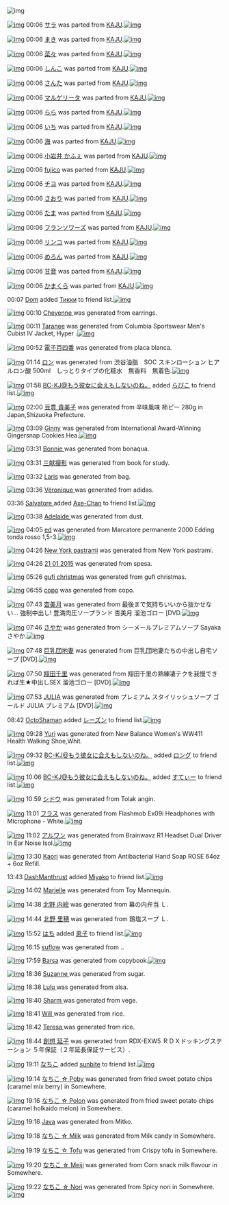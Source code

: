 ![img](http://gdrive-cdn.herokuapp.com/537b65a5bc09f0000721dda7/512px-barcode.png)

[![img](http://www.deviantsart.com/2tdlsg9.png)](http://www.barcodekanojo.com/kanojo/2699864/%E3%82%B5%E3%83%A9) 00:06 [サラ](http://www.barcodekanojo.com/kanojo/2699864/%E3%82%B5%E3%83%A9) was parted from [KAJU](http://www.barcodekanojo.com/kanojo/2699864/%E3%82%B5%E3%83%A9).[![img](http://www.deviantsart.com/2dqd8nq.jpeg)](http://www.barcodekanojo.com/user/273454/KAJU) 

[![img](http://www.deviantsart.com/1n658tn.png)](http://www.barcodekanojo.com/kanojo/2706548/%E3%81%BE%E3%81%8D) 00:06 [まき](http://www.barcodekanojo.com/kanojo/2706548/%E3%81%BE%E3%81%8D) was parted from [KAJU](http://www.barcodekanojo.com/kanojo/2706548/%E3%81%BE%E3%81%8D).[![img](http://www.deviantsart.com/2dqd8nq.jpeg)](http://www.barcodekanojo.com/user/273454/KAJU) 

[![img](http://www.deviantsart.com/2p9bdnk.png)](http://www.barcodekanojo.com/kanojo/2708342/%E8%8F%9C%E3%80%85) 00:06 [菜々](http://www.barcodekanojo.com/kanojo/2708342/%E8%8F%9C%E3%80%85) was parted from [KAJU](http://www.barcodekanojo.com/kanojo/2708342/%E8%8F%9C%E3%80%85).[![img](http://www.deviantsart.com/2dqd8nq.jpeg)](http://www.barcodekanojo.com/user/273454/KAJU) 

[![img](http://www.deviantsart.com/1p1trcq.png)](http://www.barcodekanojo.com/kanojo/2699203/%E3%81%97%E3%82%93%E3%81%93) 00:06 [しんこ](http://www.barcodekanojo.com/kanojo/2699203/%E3%81%97%E3%82%93%E3%81%93) was parted from [KAJU](http://www.barcodekanojo.com/kanojo/2699203/%E3%81%97%E3%82%93%E3%81%93).[![img](http://www.deviantsart.com/2dqd8nq.jpeg)](http://www.barcodekanojo.com/user/273454/KAJU) 

[![img](http://www.deviantsart.com/1pgkche.png)](http://www.barcodekanojo.com/kanojo/2705677/%E3%81%95%E3%82%93%E3%81%9F) 00:06 [さんた](http://www.barcodekanojo.com/kanojo/2705677/%E3%81%95%E3%82%93%E3%81%9F) was parted from [KAJU](http://www.barcodekanojo.com/kanojo/2705677/%E3%81%95%E3%82%93%E3%81%9F).[![img](http://www.deviantsart.com/2dqd8nq.jpeg)](http://www.barcodekanojo.com/user/273454/KAJU) 

[![img](http://www.deviantsart.com/q9prgq.png)](http://www.barcodekanojo.com/kanojo/2711810/%E3%83%9E%E3%83%AB%E3%82%B2%E3%83%AA%E3%83%BC%E3%82%BF) 00:06 [マルゲリータ](http://www.barcodekanojo.com/kanojo/2711810/%E3%83%9E%E3%83%AB%E3%82%B2%E3%83%AA%E3%83%BC%E3%82%BF) was parted from [KAJU](http://www.barcodekanojo.com/kanojo/2711810/%E3%83%9E%E3%83%AB%E3%82%B2%E3%83%AA%E3%83%BC%E3%82%BF).[![img](http://www.deviantsart.com/2dqd8nq.jpeg)](http://www.barcodekanojo.com/user/273454/KAJU) 

[![img](http://www.deviantsart.com/2ejgrjo.png)](http://www.barcodekanojo.com/kanojo/290326/%E3%82%89%E3%82%89) 00:06 [らら](http://www.barcodekanojo.com/kanojo/290326/%E3%82%89%E3%82%89) was parted from [KAJU](http://www.barcodekanojo.com/kanojo/290326/%E3%82%89%E3%82%89).[![img](http://www.deviantsart.com/2dqd8nq.jpeg)](http://www.barcodekanojo.com/user/273454/KAJU) 

[![img](http://www.deviantsart.com/1hd3q4c.png)](http://www.barcodekanojo.com/kanojo/38223/%E3%81%84%E3%81%A1) 00:06 [いち](http://www.barcodekanojo.com/kanojo/38223/%E3%81%84%E3%81%A1) was parted from [KAJU](http://www.barcodekanojo.com/kanojo/38223/%E3%81%84%E3%81%A1).[![img](http://www.deviantsart.com/2dqd8nq.jpeg)](http://www.barcodekanojo.com/user/273454/KAJU) 

[![img](http://www.deviantsart.com/so8fl2.png)](http://www.barcodekanojo.com/kanojo/37997/%E6%B5%B7) 00:06 [海](http://www.barcodekanojo.com/kanojo/37997/%E6%B5%B7) was parted from [KAJU](http://www.barcodekanojo.com/kanojo/37997/%E6%B5%B7).[![img](http://www.deviantsart.com/2dqd8nq.jpeg)](http://www.barcodekanojo.com/user/273454/KAJU) 

[![img](http://www.deviantsart.com/2cpjlbp.png)](http://www.barcodekanojo.com/kanojo/42124/%E5%B0%8F%E5%B2%A9%E4%BA%95%20%E3%81%8B%E3%81%B5%E3%81%87) 00:06 [小岩井 かふぇ](http://www.barcodekanojo.com/kanojo/42124/%E5%B0%8F%E5%B2%A9%E4%BA%95%20%E3%81%8B%E3%81%B5%E3%81%87) was parted from [KAJU](http://www.barcodekanojo.com/kanojo/42124/%E5%B0%8F%E5%B2%A9%E4%BA%95%20%E3%81%8B%E3%81%B5%E3%81%87).[![img](http://www.deviantsart.com/2dqd8nq.jpeg)](http://www.barcodekanojo.com/user/273454/KAJU) 

[![img](http://www.deviantsart.com/2pjqa5f.png)](http://www.barcodekanojo.com/kanojo/303563/fujico) 00:06 [fujico](http://www.barcodekanojo.com/kanojo/303563/fujico) was parted from [KAJU](http://www.barcodekanojo.com/kanojo/303563/fujico).[![img](http://www.deviantsart.com/2dqd8nq.jpeg)](http://www.barcodekanojo.com/user/273454/KAJU) 

[![img](http://www.deviantsart.com/3miat82.png)](http://www.barcodekanojo.com/kanojo/2705681/%E3%83%81%E3%83%A8) 00:06 [チヨ](http://www.barcodekanojo.com/kanojo/2705681/%E3%83%81%E3%83%A8) was parted from [KAJU](http://www.barcodekanojo.com/kanojo/2705681/%E3%83%81%E3%83%A8).[![img](http://www.deviantsart.com/2dqd8nq.jpeg)](http://www.barcodekanojo.com/user/273454/KAJU) 

[![img](http://www.deviantsart.com/1df5ore.png)](http://www.barcodekanojo.com/kanojo/2706546/%E3%81%95%E3%81%8A%E3%82%8A) 00:06 [さおり](http://www.barcodekanojo.com/kanojo/2706546/%E3%81%95%E3%81%8A%E3%82%8A) was parted from [KAJU](http://www.barcodekanojo.com/kanojo/2706546/%E3%81%95%E3%81%8A%E3%82%8A).[![img](http://www.deviantsart.com/2dqd8nq.jpeg)](http://www.barcodekanojo.com/user/273454/KAJU) 

[![img](http://www.deviantsart.com/2r805sd.png)](http://www.barcodekanojo.com/kanojo/2714721/%E3%81%9F%E3%81%BE) 00:06 [たま](http://www.barcodekanojo.com/kanojo/2714721/%E3%81%9F%E3%81%BE) was parted from [KAJU](http://www.barcodekanojo.com/kanojo/2714721/%E3%81%9F%E3%81%BE).[![img](http://www.deviantsart.com/2dqd8nq.jpeg)](http://www.barcodekanojo.com/user/273454/KAJU) 

[![img](http://www.deviantsart.com/17q9uok.png)](http://www.barcodekanojo.com/kanojo/2686064/%E3%83%95%E3%83%A9%E3%83%B3%E3%82%BD%E3%83%AF%E3%83%BC%E3%82%BA) 00:06 [フランソワーズ](http://www.barcodekanojo.com/kanojo/2686064/%E3%83%95%E3%83%A9%E3%83%B3%E3%82%BD%E3%83%AF%E3%83%BC%E3%82%BA) was parted from [KAJU](http://www.barcodekanojo.com/kanojo/2686064/%E3%83%95%E3%83%A9%E3%83%B3%E3%82%BD%E3%83%AF%E3%83%BC%E3%82%BA).[![img](http://www.deviantsart.com/2dqd8nq.jpeg)](http://www.barcodekanojo.com/user/273454/KAJU) 

[![img](http://www.deviantsart.com/3e9kv7l.png)](http://www.barcodekanojo.com/kanojo/2693034/%E3%83%AA%E3%83%B3%E3%82%B3) 00:06 [リンコ](http://www.barcodekanojo.com/kanojo/2693034/%E3%83%AA%E3%83%B3%E3%82%B3) was parted from [KAJU](http://www.barcodekanojo.com/kanojo/2693034/%E3%83%AA%E3%83%B3%E3%82%B3).[![img](http://www.deviantsart.com/2dqd8nq.jpeg)](http://www.barcodekanojo.com/user/273454/KAJU) 

[![img](http://www.deviantsart.com/1br9gpd.png)](http://www.barcodekanojo.com/kanojo/283016/%E3%82%81%E3%82%8D%E3%82%93) 00:06 [めろん](http://www.barcodekanojo.com/kanojo/283016/%E3%82%81%E3%82%8D%E3%82%93) was parted from [KAJU](http://www.barcodekanojo.com/kanojo/283016/%E3%82%81%E3%82%8D%E3%82%93).[![img](http://www.deviantsart.com/2dqd8nq.jpeg)](http://www.barcodekanojo.com/user/273454/KAJU) 

[![img](http://www.deviantsart.com/2tgo2ko.png)](http://www.barcodekanojo.com/kanojo/2673827/%E7%94%98%E9%9F%B3) 00:06 [甘音](http://www.barcodekanojo.com/kanojo/2673827/%E7%94%98%E9%9F%B3) was parted from [KAJU](http://www.barcodekanojo.com/kanojo/2673827/%E7%94%98%E9%9F%B3).[![img](http://www.deviantsart.com/2dqd8nq.jpeg)](http://www.barcodekanojo.com/user/273454/KAJU) 

[![img](http://www.deviantsart.com/354irn5.png)](http://www.barcodekanojo.com/kanojo/2673826/%E3%81%8B%E3%81%BE%E3%81%8F%E3%82%89) 00:06 [かまくら](http://www.barcodekanojo.com/kanojo/2673826/%E3%81%8B%E3%81%BE%E3%81%8F%E3%82%89) was parted from [KAJU](http://www.barcodekanojo.com/kanojo/2673826/%E3%81%8B%E3%81%BE%E3%81%8F%E3%82%89).[![img](http://www.deviantsart.com/2dqd8nq.jpeg)](http://www.barcodekanojo.com/user/273454/KAJU) 

00:07 [Dom](http://www.barcodekanojo.com/user/499802/Dom) added [Тикки](http://www.barcodekanojo.com/kanojo/3191454/%D0%A2%D0%B8%D0%BA%D0%BA%D0%B8) to friend list.[![img](http://www.deviantsart.com/8grkj2.png)](http://www.barcodekanojo.com/kanojo/3191454/%D0%A2%D0%B8%D0%BA%D0%BA%D0%B8) 

[![img](http://www.deviantsart.com/3c5lvfs.png)](http://www.barcodekanojo.com/kanojo/3191935/Cheyenne%20) 00:10 [Cheyenne ](http://www.barcodekanojo.com/kanojo/3191935/Cheyenne%20) was generated from earrings.

[![img](http://www.deviantsart.com/36ni8nt.png)](http://www.barcodekanojo.com/kanojo/3191936/Taranee) 00:11 [Taranee](http://www.barcodekanojo.com/kanojo/3191936/Taranee) was generated from Columbia Sportswear Men's Cubist IV Jacket, Hyper .[![img](http://www.deviantsart.com/2d58ifp.jpeg)](http://www.barcodekanojo.com/product_images/barcode/6016603/1421853014/50x50xColumbia,P20Sportswear,P20Men,P27s,P20Cubist,P20IV,P20Jacket,P2C,P20Hyper,P20.jpg,qw=88,ah=88.pagespeed.ic.fGdkIddA3b.jpg) 

[![img](http://www.deviantsart.com/2ht4s4t.png)](http://www.barcodekanojo.com/kanojo/3191937/%E9%9B%BB%E5%AD%90%E7%99%BE%E5%9B%9B%E7%95%AA) 00:52 [電子百四番](http://www.barcodekanojo.com/kanojo/3191937/%E9%9B%BB%E5%AD%90%E7%99%BE%E5%9B%9B%E7%95%AA) was generated from placa blanca.

[![img](http://www.deviantsart.com/1f0iuqb.png)](http://www.barcodekanojo.com/kanojo/3191938/%E3%83%AD%E3%83%B3) 01:14 [ロン](http://www.barcodekanojo.com/kanojo/3191938/%E3%83%AD%E3%83%B3) was generated from 渋谷油脂　SOC スキンローション ヒアルロン酸 500ml　しっとりタイプの化粧水　無香料　無着色.[![img](http://www.deviantsart.com/1k6du48.jpeg)](http://www.barcodekanojo.com/product_images/barcode/6016605/1421856877/%E6%B8%8B%E8%B0%B7%E6%B2%B9%E8%84%82%E3%80%80SOC%20%E3%82%B9%E3%82%AD%E3%83%B3%E3%83%AD%E3%83%BC%E3%82%B7%E3%83%A7%E3%83%B3%20%E3%83%92%E3%82%A2%E3%83%AB%E3%83%AD%E3%83%B3%E9%85%B8%20500ml%E3%80%80%E3%81%97%E3%81%A3%E3%81%A8%E3%82%8A%E3%82%BF%E3%82%A4%E3%83%97%E3%81%AE%E5%8C%96%E7%B2%A7%E6%B0%B4%E3%80%80%E7%84%A1%E9%A6%99%E6%96%99%E3%80%80%E7%84%A1%E7%9D%80%E8%89%B2.jpg) 

[![img](http://www.deviantsart.com/2l905sv.jpeg)](http://www.barcodekanojo.com/user/276669/BC-KJ%40%E3%82%82%E3%81%86%E5%BD%BC%E5%A5%B3%E3%81%AB%E4%BC%9A%E3%81%88%E3%82%82%E3%81%97%E3%81%AA%E3%81%84%E3%81%AE%E3%81%AD%E3%80%82) 01:58 [BC-KJ@もう彼女に会えもしないのね。](http://www.barcodekanojo.com/user/276669/BC-KJ%40%E3%82%82%E3%81%86%E5%BD%BC%E5%A5%B3%E3%81%AB%E4%BC%9A%E3%81%88%E3%82%82%E3%81%97%E3%81%AA%E3%81%84%E3%81%AE%E3%81%AD%E3%80%82) added [らびこ](http://www.barcodekanojo.com/kanojo/13377/%E3%82%89%E3%81%B3%E3%81%93) to friend list.[![img](http://www.deviantsart.com/9atbqc.png)](http://www.barcodekanojo.com/kanojo/13377/%E3%82%89%E3%81%B3%E3%81%93) 

[![img](http://www.deviantsart.com/21maknj.png)](http://www.barcodekanojo.com/kanojo/3191939/%E8%B1%86%E8%B1%8A%20%E8%B2%B4%E7%BE%8E%E5%AD%90) 02:00 [豆豊 貴美子](http://www.barcodekanojo.com/kanojo/3191939/%E8%B1%86%E8%B1%8A%20%E8%B2%B4%E7%BE%8E%E5%AD%90) was generated from 辛味風味 柿ピー 280g in Japan,Shizuoka Prefecture.

[![img](http://www.deviantsart.com/dtek6b.png)](http://www.barcodekanojo.com/kanojo/3191940/Ginny) 03:09 [Ginny](http://www.barcodekanojo.com/kanojo/3191940/Ginny) was generated from International Award-Winning Gingersnap Cookies Hea.[![img](http://www.deviantsart.com/17od9lt.jpeg)](http://www.barcodekanojo.com/product_images/barcode/6016608/1421863746/International%20Award-Winning%20Gingersnap%20Cookies%20Hea.jpg) 

[![img](http://www.deviantsart.com/2chb2rn.png)](http://www.barcodekanojo.com/kanojo/3191941/Bonnie%20) 03:31 [Bonnie ](http://www.barcodekanojo.com/kanojo/3191941/Bonnie%20) was generated from bonaqua.

[![img](http://www.deviantsart.com/3mjuphg.png)](http://www.barcodekanojo.com/kanojo/3191942/%E4%B8%89%E7%8C%AE%E6%92%AE%E5%BD%B1) 03:31 [三献撮影](http://www.barcodekanojo.com/kanojo/3191942/%E4%B8%89%E7%8C%AE%E6%92%AE%E5%BD%B1) was generated from book for study.

[![img](http://www.deviantsart.com/2jpjlgo.png)](http://www.barcodekanojo.com/kanojo/3191943/Laris) 03:32 [Laris](http://www.barcodekanojo.com/kanojo/3191943/Laris) was generated from bag.

[![img](http://www.deviantsart.com/3ob5t9n.png)](http://www.barcodekanojo.com/kanojo/3191944/V%C3%A9ronique%20) 03:36 [Véronique ](http://www.barcodekanojo.com/kanojo/3191944/V%C3%A9ronique%20) was generated from adidas.

03:36 [Salvatore ](http://www.barcodekanojo.com/user/499802/Salvatore%20) added [Axe-Chan](http://www.barcodekanojo.com/kanojo/2605775/Axe-Chan) to friend list.[![img](http://www.deviantsart.com/22f2s5g.png)](http://www.barcodekanojo.com/kanojo/2605775/Axe-Chan) 

[![img](http://www.deviantsart.com/1onpvka.png)](http://www.barcodekanojo.com/kanojo/3191945/Adelaide%20) 03:38 [Adelaide ](http://www.barcodekanojo.com/kanojo/3191945/Adelaide%20) was generated from dust.

[![img](http://www.deviantsart.com/3uqhbm3.png)](http://www.barcodekanojo.com/kanojo/3191946/ed) 04:05 [ed](http://www.barcodekanojo.com/kanojo/3191946/ed) was generated from Marcatore permanente 2000 Edding tonda rosso 1,5-3.[![img](http://www.deviantsart.com/1tvd529.jpeg)](http://www.barcodekanojo.com/product_images/barcode/6016615/1421867058/Marcatore%20permanente%202000%20Edding%20tonda%20rosso%201%2C5-3.jpg) 

[![img](http://www.deviantsart.com/36ofh04.png)](http://www.barcodekanojo.com/kanojo/3191947/New%20York%20pastrami) 04:26 [New York pastrami](http://www.barcodekanojo.com/kanojo/3191947/New%20York%20pastrami) was generated from New York pastrami.

[![img](http://www.deviantsart.com/1dqf0hg.png)](http://www.barcodekanojo.com/kanojo/3191948/21%2001%202015) 04:26 [21 01 2015](http://www.barcodekanojo.com/kanojo/3191948/21%2001%202015) was generated from spesa.

[![img](http://www.deviantsart.com/1oh6pt.png)](http://www.barcodekanojo.com/kanojo/3191949/gufi%20christmas) 05:26 [gufi christmas](http://www.barcodekanojo.com/kanojo/3191949/gufi%20christmas) was generated from gufi christmas.

[![img](http://www.deviantsart.com/rkj17.png)](http://www.barcodekanojo.com/kanojo/3191950/copo) 06:55 [copo](http://www.barcodekanojo.com/kanojo/3191950/copo) was generated from copo.

[![img](http://www.deviantsart.com/1p9eirn.png)](http://www.barcodekanojo.com/kanojo/3191951/%E6%9D%8F%E7%BE%8E%E6%9C%88) 07:43 [杏美月](http://www.barcodekanojo.com/kanojo/3191951/%E6%9D%8F%E7%BE%8E%E6%9C%88) was generated from 最後まで気持ちいいから抜かせない… 強制中出し! 豊満肉圧ソープランド 杏美月 溜池ゴロー [DVD.[![img](http://www.deviantsart.com/1d99coi.jpeg)](http://www.barcodekanojo.com/product_images/barcode/6016620/1421880140/%E6%9C%80%E5%BE%8C%E3%81%BE%E3%81%A7%E6%B0%97%E6%8C%81%E3%81%A1%E3%81%84%E3%81%84%E3%81%8B%E3%82%89%E6%8A%9C%E3%81%8B%E3%81%9B%E3%81%AA%E3%81%84%E2%80%A6%20%E5%BC%B7%E5%88%B6%E4%B8%AD%E5%87%BA%E3%81%97%21%20%E8%B1%8A%E6%BA%80%E8%82%89%E5%9C%A7%E3%82%BD%E3%83%BC%E3%83%97%E3%83%A9%E3%83%B3%E3%83%89%20%E6%9D%8F%E7%BE%8E%E6%9C%88%20%E6%BA%9C%E6%B1%A0%E3%82%B4%E3%83%AD%E3%83%BC%20%5BDVD.jpg) 

[![img](http://www.deviantsart.com/29fpmbm.png)](http://www.barcodekanojo.com/kanojo/3191952/%E3%81%95%E3%82%84%E3%81%8B) 07:46 [さやか](http://www.barcodekanojo.com/kanojo/3191952/%E3%81%95%E3%82%84%E3%81%8B) was generated from シーメールプレミアムソープ Sayaka さやか.[![img](http://www.deviantsart.com/2ea5kj3.jpeg)](http://www.barcodekanojo.com/product_images/barcode/6016621/1421880319/50x50x,PE3,P82,PB7,PE3,P83,PBC,PE3,P83,PA1,PE3,P83,PBC,PE3,P83,PAB,PE3,P83,P97,PE3,P83,PAC,PE3,P83,P9F,PE3,P82,PA2,PE3,P83,PA0,PE3,P82,PBD,PE3,P83,PBC,PE3,P83,P97,P20Sayaka,P20,PE3,P81,P95,PE3,P82,P84,PE3,P81,P8B.jpg,qw=88,ah=88.pagespeed.ic.Y_JA6WW6M4.jpg) 

[![img](http://www.deviantsart.com/3v1o5fh.png)](http://www.barcodekanojo.com/kanojo/3191953/%E5%B7%A8%E4%B9%B3%E5%9B%A3%E5%9C%B0%E5%A6%BB) 07:48 [巨乳団地妻](http://www.barcodekanojo.com/kanojo/3191953/%E5%B7%A8%E4%B9%B3%E5%9B%A3%E5%9C%B0%E5%A6%BB) was generated from 巨乳団地妻たちの中出し自宅ソープ [DVD].[![img](http://www.deviantsart.com/258t40o.jpeg)](http://www.barcodekanojo.com/product_images/barcode/6016622/1421880457/%E5%B7%A8%E4%B9%B3%E5%9B%A3%E5%9C%B0%E5%A6%BB%E3%81%9F%E3%81%A1%E3%81%AE%E4%B8%AD%E5%87%BA%E3%81%97%E8%87%AA%E5%AE%85%E3%82%BD%E3%83%BC%E3%83%97%20%5BDVD%5D.jpg) 

[![img](http://www.deviantsart.com/q1mncq.png)](http://www.barcodekanojo.com/kanojo/3191954/%E7%BF%94%E7%94%B0%E5%8D%83%E9%87%8C) 07:50 [翔田千里](http://www.barcodekanojo.com/kanojo/3191954/%E7%BF%94%E7%94%B0%E5%8D%83%E9%87%8C) was generated from 翔田千里の熟練凄テクを我慢できれば生★中出しSEX 溜池ゴロー [DVD].[![img](http://www.deviantsart.com/qdsrdt.jpeg)](http://www.barcodekanojo.com/product_images/barcode/6016623/1421880636/%E7%BF%94%E7%94%B0%E5%8D%83%E9%87%8C%E3%81%AE%E7%86%9F%E7%B7%B4%E5%87%84%E3%83%86%E3%82%AF%E3%82%92%E6%88%91%E6%85%A2%E3%81%A7%E3%81%8D%E3%82%8C%E3%81%B0%E7%94%9F%E2%98%85%E4%B8%AD%E5%87%BA%E3%81%97SEX%20%E6%BA%9C%E6%B1%A0%E3%82%B4%E3%83%AD%E3%83%BC%20%5BDVD%5D.jpg) 

[![img](http://www.deviantsart.com/2djdn5h.png)](http://www.barcodekanojo.com/kanojo/3191955/JULIA) 07:53 [JULIA](http://www.barcodekanojo.com/kanojo/3191955/JULIA) was generated from プレミアム スタイリッシュソープ ゴールド JULIA プレミアム [DVD].[![img](http://www.deviantsart.com/1ge2nv2.jpeg)](http://www.barcodekanojo.com/product_images/barcode/6016624/1421880749/50x50x,PE3,P83,P97,PE3,P83,PAC,PE3,P83,P9F,PE3,P82,PA2,PE3,P83,PA0,P20,PE3,P82,PB9,PE3,P82,PBF,PE3,P82,PA4,PE3,P83,PAA,PE3,P83,P83,PE3,P82,PB7,PE3,P83,PA5,PE3,P82,PBD,PE3,P83,PBC,PE3,P83,P97,P20,PE3,P82,PB4,PE3,P83,PBC,PE3,P83,PAB,PE3,P83,P89,P20JULIA,P20,PE3,P83,P97,PE3,P83,PAC,PE3,P83,P9F,PE3,P82,PA2,PE3,P83,PA0,P20,P5BDVD,P5D.jpg,qw=88,ah=88.pagespeed.ic.JHzOoYXEa0.jpg) 

08:42 [OctoShaman](http://www.barcodekanojo.com/user/437585/OctoShaman) added [レーズン](http://www.barcodekanojo.com/kanojo/2833537/%E3%83%AC%E3%83%BC%E3%82%BA%E3%83%B3) to friend list.[![img](http://www.deviantsart.com/378noc9.png)](http://www.barcodekanojo.com/kanojo/2833537/%E3%83%AC%E3%83%BC%E3%82%BA%E3%83%B3) 

[![img](http://www.deviantsart.com/342ugi3.png)](http://www.barcodekanojo.com/kanojo/3191956/Yuri) 09:28 [Yuri](http://www.barcodekanojo.com/kanojo/3191956/Yuri) was generated from New Balance Women's WW411 Health Walking Shoe,Whit.

[![img](http://www.deviantsart.com/2l905sv.jpeg)](http://www.barcodekanojo.com/user/276669/BC-KJ%40%E3%82%82%E3%81%86%E5%BD%BC%E5%A5%B3%E3%81%AB%E4%BC%9A%E3%81%88%E3%82%82%E3%81%97%E3%81%AA%E3%81%84%E3%81%AE%E3%81%AD%E3%80%82) 09:32 [BC-KJ@もう彼女に会えもしないのね。](http://www.barcodekanojo.com/user/276669/BC-KJ%40%E3%82%82%E3%81%86%E5%BD%BC%E5%A5%B3%E3%81%AB%E4%BC%9A%E3%81%88%E3%82%82%E3%81%97%E3%81%AA%E3%81%84%E3%81%AE%E3%81%AD%E3%80%82) added [ロング](http://www.barcodekanojo.com/kanojo/3018278/%E3%83%AD%E3%83%B3%E3%82%B0) to friend list.[![img](http://www.deviantsart.com/3us8ohu.png)](http://www.barcodekanojo.com/kanojo/3018278/%E3%83%AD%E3%83%B3%E3%82%B0) 

[![img](http://www.deviantsart.com/2l905sv.jpeg)](http://www.barcodekanojo.com/user/276669/BC-KJ%40%E3%82%82%E3%81%86%E5%BD%BC%E5%A5%B3%E3%81%AB%E4%BC%9A%E3%81%88%E3%82%82%E3%81%97%E3%81%AA%E3%81%84%E3%81%AE%E3%81%AD%E3%80%82) 10:06 [BC-KJ@もう彼女に会えもしないのね。](http://www.barcodekanojo.com/user/276669/BC-KJ%40%E3%82%82%E3%81%86%E5%BD%BC%E5%A5%B3%E3%81%AB%E4%BC%9A%E3%81%88%E3%82%82%E3%81%97%E3%81%AA%E3%81%84%E3%81%AE%E3%81%AD%E3%80%82) added [すてぃー](http://www.barcodekanojo.com/kanojo/2186273/%E3%81%99%E3%81%A6%E3%81%83%E3%83%BC) to friend list.[![img](http://www.deviantsart.com/1cat68e.png)](http://www.barcodekanojo.com/kanojo/2186273/%E3%81%99%E3%81%A6%E3%81%83%E3%83%BC) 

[![img](http://www.deviantsart.com/32lifsg.png)](http://www.barcodekanojo.com/kanojo/3191957/%E3%82%B7%E3%83%89%E3%82%A6) 10:59 [シドウ](http://www.barcodekanojo.com/kanojo/3191957/%E3%82%B7%E3%83%89%E3%82%A6) was generated from Tolak angin.

[![img](http://www.deviantsart.com/1mkb5oa.png)](http://www.barcodekanojo.com/kanojo/3191958/%E3%83%95%E3%83%A9%E3%82%B9) 11:01 [フラス](http://www.barcodekanojo.com/kanojo/3191958/%E3%83%95%E3%83%A9%E3%82%B9) was generated from Flashmob Ex09i Headphones with Microphone - White.[![img](http://www.deviantsart.com/2va0k50.jpeg)](http://www.barcodekanojo.com/product_images/barcode/6016630/1421892040/Flashmob%20Ex09i%20Headphones%20with%20Microphone%20-%20White.jpg) 

[![img](http://www.deviantsart.com/2i46l4e.png)](http://www.barcodekanojo.com/kanojo/3191959/%E3%82%A2%E3%83%AB%E3%83%AF%E3%83%B3) 11:02 [アルワン](http://www.barcodekanojo.com/kanojo/3191959/%E3%82%A2%E3%83%AB%E3%83%AF%E3%83%B3) was generated from Brainwavz R1 Headset Dual Driver In Ear Noise Isol.[![img](http://www.deviantsart.com/2vv5ai7.jpeg)](http://www.barcodekanojo.com/product_images/barcode/6016631/1421892109/Brainwavz%20R1%20Headset%20Dual%20Driver%20In%20Ear%20Noise%20Isol.jpg) 

[![img](http://www.deviantsart.com/2e3kp5t.png)](http://www.barcodekanojo.com/kanojo/3191960/Kaori) 13:30 [Kaori](http://www.barcodekanojo.com/kanojo/3191960/Kaori) was generated from Antibacterial Hand Soap ROSE 64oz + 6oz Refill.

13:43 [DashManthrust](http://www.barcodekanojo.com/user/491593/DashManthrust) added [Miyako](http://www.barcodekanojo.com/kanojo/2430521/Miyako) to friend list.[![img](http://www.deviantsart.com/1s9iogh.png)](http://www.barcodekanojo.com/kanojo/2430521/Miyako) 

[![img](http://www.deviantsart.com/3bmgvtc.png)](http://www.barcodekanojo.com/kanojo/3191961/Marielle) 14:02 [Marielle](http://www.barcodekanojo.com/kanojo/3191961/Marielle) was generated from Toy Mannequin.

[![img](http://www.deviantsart.com/1rsfbae.png)](http://www.barcodekanojo.com/kanojo/3191962/%E5%8C%97%E9%87%8E%20%E5%86%85%E7%B5%B5) 14:38 [北野 内絵](http://www.barcodekanojo.com/kanojo/3191962/%E5%8C%97%E9%87%8E%20%E5%86%85%E7%B5%B5) was generated from 幕の内弁当 Ｌ.

[![img](http://www.deviantsart.com/3qv8csp.png)](http://www.barcodekanojo.com/kanojo/3191963/%E5%8C%97%E9%87%8E%20%E9%87%8C%E7%A9%82) 14:44 [北野 里穂](http://www.barcodekanojo.com/kanojo/3191963/%E5%8C%97%E9%87%8E%20%E9%87%8C%E7%A9%82) was generated from 鶏塩スープ Ｌ.

[![img](http://www.deviantsart.com/2tgbblf.jpeg)](http://www.barcodekanojo.com/user/316823/%E3%81%AF%E3%81%A1) 15:52 [はち](http://www.barcodekanojo.com/user/316823/%E3%81%AF%E3%81%A1) added [恵子](http://www.barcodekanojo.com/kanojo/2576429/%E6%81%B5%E5%AD%90) to friend list.[![img](http://www.deviantsart.com/34pc5il.png)](http://www.barcodekanojo.com/kanojo/2576429/%E6%81%B5%E5%AD%90) 

[![img](http://www.deviantsart.com/292i23q.png)](http://www.barcodekanojo.com/kanojo/3191964/suflow) 16:15 [suflow](http://www.barcodekanojo.com/kanojo/3191964/suflow) was generated from ..

[![img](http://www.deviantsart.com/2ea7e0n.png)](http://www.barcodekanojo.com/kanojo/3191965/Barsa) 17:59 [Barsa](http://www.barcodekanojo.com/kanojo/3191965/Barsa) was generated from copybook.[![img](http://www.deviantsart.com/1k0nf89.jpeg)](http://www.barcodekanojo.com/product_images/barcode/6016639/1421917109/copybook.jpg) 

[![img](http://www.deviantsart.com/3q6nmna.png)](http://www.barcodekanojo.com/kanojo/3191966/Suzanne%20) 18:36 [Suzanne ](http://www.barcodekanojo.com/kanojo/3191966/Suzanne%20) was generated from sugar.

[![img](http://www.deviantsart.com/3tk44ri.png)](http://www.barcodekanojo.com/kanojo/3191967/Lulu%20) 18:38 [Lulu ](http://www.barcodekanojo.com/kanojo/3191967/Lulu%20) was generated from alsa.

[![img](http://www.deviantsart.com/ct2rl7.png)](http://www.barcodekanojo.com/kanojo/3191968/Sharm%20) 18:40 [Sharm ](http://www.barcodekanojo.com/kanojo/3191968/Sharm%20) was generated from vege.

[![img](http://www.deviantsart.com/3a39jpr.png)](http://www.barcodekanojo.com/kanojo/3191969/Will%20) 18:41 [Will ](http://www.barcodekanojo.com/kanojo/3191969/Will%20) was generated from rice.

[![img](http://www.deviantsart.com/s3ffmd.png)](http://www.barcodekanojo.com/kanojo/3191970/Teresa%20) 18:42 [Teresa ](http://www.barcodekanojo.com/kanojo/3191970/Teresa%20) was generated from rice.

[![img](http://www.deviantsart.com/3ed0ekq.png)](http://www.barcodekanojo.com/kanojo/3191971/%E5%89%B5%E6%83%B3%20%E5%BB%B6%E5%AD%90) 18:44 [創想 延子](http://www.barcodekanojo.com/kanojo/3191971/%E5%89%B5%E6%83%B3%20%E5%BB%B6%E5%AD%90) was generated from RDX-EXW5 ＲＤＸドッキングステーション ５年保証（２年延長保証サービス）.

[![img](http://www.deviantsart.com/1lb4fit.jpeg)](http://www.barcodekanojo.com/user/314581/%E3%81%AA%E3%81%A1%E3%81%93) 19:11 [なちこ](http://www.barcodekanojo.com/user/314581/%E3%81%AA%E3%81%A1%E3%81%93) added [sunbite](http://www.barcodekanojo.com/kanojo/2537336/sunbite) to friend list.[![img](http://www.deviantsart.com/1fmfm0k.png)](http://www.barcodekanojo.com/kanojo/2537336/sunbite) 

[![img](http://www.deviantsart.com/qq1eqe.png)](http://www.barcodekanojo.com/kanojo/3191972/%E3%81%AA%E3%81%A1%E3%81%93%20%E2%98%86%20Poby) 19:14 [なちこ ☆ Poby](http://www.barcodekanojo.com/kanojo/3191972/%E3%81%AA%E3%81%A1%E3%81%93%20%E2%98%86%20Poby) was generated from fried sweet potato chips (caramel mix berry) in Somewhere.

[![img](http://www.deviantsart.com/q2hdu4.png)](http://www.barcodekanojo.com/kanojo/3191973/%E3%81%AA%E3%81%A1%E3%81%93%20%E2%98%86%20Polon) 19:16 [なちこ ☆ Polon](http://www.barcodekanojo.com/kanojo/3191973/%E3%81%AA%E3%81%A1%E3%81%93%20%E2%98%86%20Polon) was generated from fried sweet potato chips (caramel holkaido melon) in Somewhere.

[![img](http://www.deviantsart.com/5rkcqs.png)](http://www.barcodekanojo.com/kanojo/3191974/Java) 19:16 [Java](http://www.barcodekanojo.com/kanojo/3191974/Java) was generated from Mitko.

[![img](http://www.deviantsart.com/gh8mu3.png)](http://www.barcodekanojo.com/kanojo/3191975/%E3%81%AA%E3%81%A1%E3%81%93%20%E2%98%86%20Milk) 19:18 [なちこ ☆ Milk](http://www.barcodekanojo.com/kanojo/3191975/%E3%81%AA%E3%81%A1%E3%81%93%20%E2%98%86%20Milk) was generated from Milk candy in Somewhere.

[![img](http://www.deviantsart.com/37db9n7.png)](http://www.barcodekanojo.com/kanojo/3191976/%E3%81%AA%E3%81%A1%E3%81%93%20%E2%98%86%20Tofu) 19:19 [なちこ ☆ Tofu](http://www.barcodekanojo.com/kanojo/3191976/%E3%81%AA%E3%81%A1%E3%81%93%20%E2%98%86%20Tofu) was generated from Crispy tofu in Somewhere.

[![img](http://www.deviantsart.com/3jlvalk.png)](http://www.barcodekanojo.com/kanojo/3191977/%E3%81%AA%E3%81%A1%E3%81%93%20%E2%98%86%20Meiji) 19:20 [なちこ ☆ Meiji](http://www.barcodekanojo.com/kanojo/3191977/%E3%81%AA%E3%81%A1%E3%81%93%20%E2%98%86%20Meiji) was generated from Corn snack milk flavour in Somewhere.

[![img](http://www.deviantsart.com/14i1flp.png)](http://www.barcodekanojo.com/kanojo/3191978/%E3%81%AA%E3%81%A1%E3%81%93%20%E2%98%86%20Nori) 19:22 [なちこ ☆ Nori](http://www.barcodekanojo.com/kanojo/3191978/%E3%81%AA%E3%81%A1%E3%81%93%20%E2%98%86%20Nori) was generated from Spicy nori in Somewhere.[![img](http://www.deviantsart.com/1icnhn2.jpeg)](http://www.barcodekanojo.com/product_images/barcode/6016653/1421922079/50x50xSpicy,P20nori.jpg,qw=88,ah=88.pagespeed.ic.ChrLhssT2j.jpg) 

